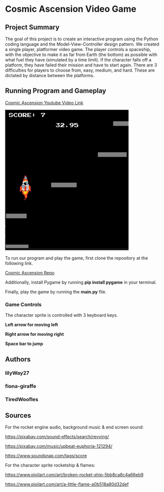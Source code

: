 Cosmic Ascension Video Game
===========================

Project Summary
---------------

The goal of this project is to create an interactive program using the Python coding language and the Model-View-Controller design pattern. We created a single player, platformer video game. The player controls a spaceship, with the objective to make it as far from Earth (the bottom) as possible with what fuel they have (simulated by a time limit). If the character falls off a platform, they have failed their mission and have to start again. There are 3 difficulties for players to choose from, easy, medium, and hard. These are dictated by distance between the platforms.

Running Program and Gameplay
----------------------------

[Cosmic Ascension Youtube Video Link](https://youtu.be/4vU0JIXvTUw)

![](GameDemo.png)

To run our program and play the game, first clone the repository at the following link.

[Cosmic Ascension Repo](https://github.com/olincollege/cosmic-ascension)

Additionally, install Pygame by running **pip install pygame** in your terminal.

Finally, play the game by running the **main.py** file.

### Game Controls

The character sprite is controlled with 3 keyboard keys.

**Left arrow for moving left**

**Right arrow for moving right**

**Space bar to jump**

Authors
-------

### lilyWay27

### fiona-giraffe

### TiredWoofles

Sources
-------
For the rocket engine audio, background music & end screen sound: 

https://pixabay.com/sound-effects/search/revving/

https://pixabay.com/music/upbeat-euphoria-121294/

https://www.soundsnap.com/tags/score

For the character sprite rocketship & flames:

https://www.pixilart.com/art/broken-rocket-ship-5bb8ca8c4a66eb9

https://www.pixilart.com/art/a-little-flame-a0b518a80d32def
